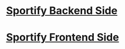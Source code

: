 # [Sportify Backend Side](https://github.com/sheik-mostafizur/sportify-backend-side.git)

# [Sportify Frontend Side](https://github.com/DevDestiny/sportify-client-side.git)
